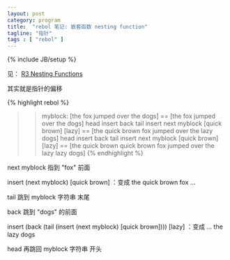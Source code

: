 ```yaml
---
layout: post
category: program
title:  "rebol 笔记: 嵌套函数 nesting function"
tagline: "指针"
tags : [ "rebol" ] 
---
```

{% include JB/setup %}

见： [R3 Nesting Functions](http://video.respectech.com:8080/tutorial/r3/index.r3?cgi=erHgEZRxvVhhnrHq/fHwv3xMhc3zKHbIqgTI5pOVc52EOhdvnh5FQyWGZG/0454hm1KL/3sEMlsmRGWrYJ0/g8ph)

其实就是指针的偏移

{% highlight rebol %}
>> myblock: [the fox jumped over the dogs]
== [the fox jumped over the dogs]
>> head insert back tail insert next myblock [quick brown] [lazy]
== [the quick brown fox jumped over the lazy dogs]
>> head insert back tail insert next myblock [quick brown] [lazy]
== [the quick brown quick brown fox jumped over the lazy lazy dogs]
{% endhighlight %}

next myblock 指到 "fox" 前面

insert (next myblock) [quick brown] ：变成 the quick brown fox ...

tail 跳到 myblock 字符串 末尾

back 跳到 "dogs" 的前面

insert (back (tail (insert (next myblock) [quick brown]))) [lazy] ：变成 ... the lazy dogs 

head 再跳回 myblock 字符串 开头
